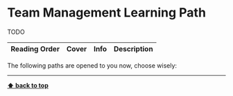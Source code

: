[//]: # (Auto generated file from templates)

# Team Management Learning Path

TODO

| Reading Order | Cover | Info | Description |
| :---: | :---: | :--- | :--- |

The following paths are opened to you now, choose wisely:





---
[**⬆ back to top**](#team-management-learning-path)

